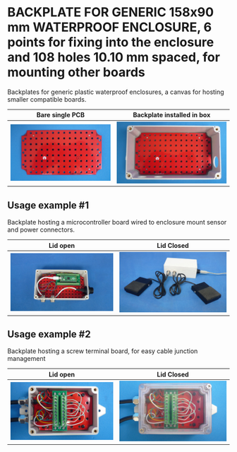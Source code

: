 
# BACKPLATE FOR GENERIC 158x90 mm WATERPROOF ENCLOSURE, 6 points for fixing into the enclosure and 108 holes 10.10 mm spaced, for mounting other boards

Backplates for generic plastic waterproof enclosures, a canvas for hosting smaller compatible boards.

Bare single PCB                              |Backplate installed in box                          |
---------------------------------------------|----------------------------------------------------|
![](/a-backplates/a01/assets/img/barepcb.jpg)|![](/a-backplates/a01/assets/img/installedinbox.jpg)|


## Usage example #1

Backplate hosting a microcontroller board wired to enclosure mount sensor and power connectors.



Lid open                                     |Lid Closed                                       |
---------------------------------------------|-------------------------------------------------|
![](/a-backplates/a01/assets/img/lidopen1.jpg)|![](/a-backplates/a01/assets/img/lidclosed1.jpg)|


## Usage example #2

Backplate hosting a screw terminal board, for easy cable junction management



Lid open                                     |Lid Closed                                       |
---------------------------------------------|-------------------------------------------------|
![](/a-backplates/a00/assets/img/lidopen2.jpg)|![](/a-backplates/a00/assets/img/lidclosed2.jpg)|

